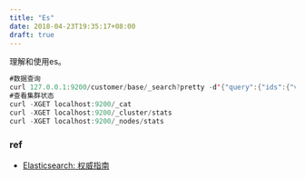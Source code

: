 ```yaml
---
title: "Es"
date: 2018-04-23T19:35:17+08:00
draft: true
---
```


理解和使用es。


```java
#数据查询
curl 127.0.0.1:9200/customer/base/_search?pretty -d'{"query":{"ids":{"values":["100000858"]}}}'
#查看集群状态
curl -XGET localhost:9200/_cat 
curl -XGET localhost:9200/_cluster/stats
curl -XGET localhost:9200/_nodes/stats
```

### ref
- [Elasticsearch: 权威指南](https://www.elastic.co/guide/cn/elasticsearch/guide/current/index.html)
